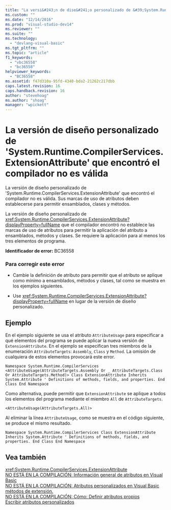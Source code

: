 ```yaml
---
title: "La versi&#243;n de dise&#241;o personalizado de &#39;System.Runtime.CompilerServices.ExtensionAttribute&#39; que encontr&#243; el compilador no es v&#225;lida | Microsoft Docs"
ms.custom: ""
ms.date: "12/14/2016"
ms.prod: "visual-studio-dev14"
ms.reviewer: ""
ms.suite: ""
ms.technology: 
  - "devlang-visual-basic"
ms.tgt_pltfrm: ""
ms.topic: "article"
f1_keywords: 
  - "vbc36558"
  - "bc36558"
helpviewer_keywords: 
  - "BC36558"
ms.assetid: f47d310a-95fd-4340-bda2-21262c217dbb
caps.latest.revision: 16
caps.handback.revision: 16
author: "stevehoag"
ms.author: "shoag"
manager: "wpickett"
---
```

# La versi&#243;n de dise&#241;o personalizado de &#39;System.Runtime.CompilerServices.ExtensionAttribute&#39; que encontr&#243; el compilador no es v&#225;lida
La versión de diseño personalizado de 'System.Runtime.CompilerServices.ExtensionAttribute' que encontró el compilador no es válida. Sus marcas de uso de atributos deben establecerse para permitir ensamblados, clases y métodos.  
  
 La versión de diseño personalizado de <xref:System.Runtime.CompilerServices.ExtensionAttribute?displayProperty=fullName> que el compilador encontró no establece las marcas de uso de atributos para permitir la aplicación del atributo a ensamblados, métodos y clases. Se requiere la aplicación para al menos los tres elementos de programa.  
  
 **Identificador de error:** BC36558  
  
### Para corregir este error  
  
-   Cambie la definición de atributo para permitir que el atributo se aplique como mínimo a ensamblados, métodos y clases, tal como se muestra en los ejemplos siguientes.  
  
-   Use <xref:System.Runtime.CompilerServices.ExtensionAttribute?displayProperty=fullName> en lugar de la versión de diseño personalizado.  
  
## Ejemplo  
 En el ejemplo siguiente se usa el atributo `AttributeUsage` para especificar a qué elementos del programa se puede aplicar la nueva versión de `ExtensionAttribute`. En el ejemplo se especifican tres miembros de la enumeración `AttributeTargets`: `Assembly`, `Class` y `Method`. La omisión de cualquiera de estos elementos provocará este error.  
  
```  
Namespace System.Runtime.CompilerServices <AttributeUsage(AttributeTargets.Assembly Or _ AttributeTargets.Class Or AttributeTargets.Method)> Class ExtensionAttribute Inherits System.Attribute ' Definitions of methods, fields, and properties. End Class End Namespace  
```  
  
 Como alternativa, puede permitir que `ExtensionAttribute` se aplique a todos los elementos del programa mediante el miembro `All` de `AttributeTargets`.  
  
```  
<AttributeUsage(AttributeTargets.All)>  
```  
  
 Al eliminar la línea `AttributeUsage`, como se muestra en el código siguiente, se produce el mismo resultado.  
  
```  
Namespace System.Runtime.CompilerServices Class ExtensionAttribute Inherits System.Attribute ' Definitions of methods, fields, and properties. End Class End Namespace  
```  
  
## Vea también  
 <xref:System.Runtime.CompilerServices.ExtensionAttribute>   
 [NO ESTÁ EN LA COMPILACIÓN: Información general de atributos en Visual Basic](http://msdn.microsoft.com/es-es/0d0cff64-892d-4f57-83bd-bef388553d4f)   
 [NO ESTÁ EN LA COMPILACIÓN: Atributos personalizados en Visual Basic](http://msdn.microsoft.com/es-es/d72d8a5c-8f64-4614-b15b-cad66845d047)   
 [métodos de extensión.](../../visual-basic/programming-guide/language-features/procedures/extension-methods.md)   
 [NO ESTÁ EN LA COMPILACIÓN: Cómo: Definir atributos propios](http://msdn.microsoft.com/es-es/039609c4-ec43-4f44-945f-aa3b5b535c6a)   
 [Escribir atributos personalizados](../Topic/Writing%20Custom%20Attributes.md)